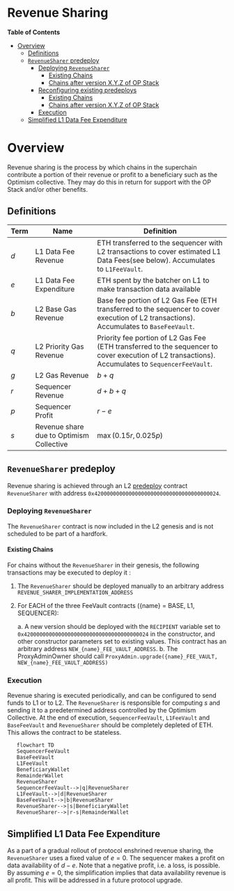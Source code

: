 # Revenue Sharing
<!-- START doctoc generated TOC please keep comment here to allow auto update -->
<!-- DON'T EDIT THIS SECTION, INSTEAD RE-RUN doctoc TO UPDATE -->
**Table of Contents**

- [Overview](#overview)
  - [Definitions](#definitions)
  - [`RevenueSharer` predeploy](#revenuesharer-predeploy)
    - [Deploying `RevenueSharer`](#deploying-revenuesharer)
      - [Existing Chains](#existing-chains)
      - [Chains after version X.Y.Z of OP Stack](#chains-after-version-xyz-of-op-stack)
    - [Reconfiguring existing predeploys](#reconfiguring-existing-predeploys)
      - [Existing Chains](#existing-chains-1)
      - [Chains after version X.Y.Z of OP Stack](#chains-after-version-xyz-of-op-stack-1)
    - [Execution](#execution)
  - [Simplified L1 Data Fee Expenditure](#simplified-l1-data-fee-expenditure)

<!-- END doctoc generated TOC please keep comment here to allow auto update -->

# Overview

Revenue sharing is the process by which chains in the superchain contribute a portion of their revenue or profit to a beneficiary such as the Optimism collective. They may do this in return for support with the OP Stack and/or other benefits. 


## Definitions
| Term   | Name         | Definition  |
| -------|--------------| ----------- |
| $d$ | L1 Data Fee Revenue    | ETH transferred to the sequencer with L2 transactions to cover estimated L1 Data Fees(see below). Accumulates to `L1FeeVault`.
| $e$ | L1 Data Fee Expenditure| ETH spent by the batcher on L1 to make transaction data available
| $b$ | L2 Base Gas Revenue         | Base fee portion of L2 Gas Fee (ETH transferred to the sequencer to cover execution of L2 transactions). Accumulates to `BaseFeeVault`.
| $q$ | L2 Priority Gas Revenue         | Priority fee portion of L2 Gas Fee (ETH transferred to the sequencer to cover execution of L2 transactions). Accumulates to `SequencerFeeVault`.
| $g$ | L2 Gas Revenue         | $b + q$
| $r$ | Sequencer Revenue      | $d + b + q$
| $p$ | Sequencer Profit       | $r - e$
| $s$ | Revenue share due to Optimism Collective | $\max(0.15r,0.025p)$

## `RevenueSharer` predeploy
Revenue sharing is achieved through an L2 [predeploy](./predeploys.md) contract `RevenueSharer` with address `0x4200000000000000000000000000000000000024`.

### Deploying `RevenueSharer`

The `RevenueSharer` contract is now included in the L2 genesis and is not scheduled to be part of a hardfork.

#### Existing Chains
For chains without the `RevenueSharer` in their genesis, the following transactions may be executed to deploy it
: 
1. The `RevenueSharer` should be deployed manually to an arbitrary address `REVENUE_SHARER_IMPLEMENTATION_ADDRESS`
2. For EACH of the three FeeVault contracts ({name} = BASE, L1, SEQUENCER):

    a. A new version should be deployed with the `RECIPIENT` variable set to `0x4200000000000000000000000000000000000024` in the constructor, and other constructor parameters set to existing values. This contract has an arbitrary address `NEW_{name}_FEE_VAULT_ADDRESS`.
    b. The ProxyAdminOwner should call `ProxyAdmin.upgrade({name}_FEE_VAULT, NEW_{name}_FEE_VAULT_ADDRESS)`

### Execution
Revenue sharing is executed periodically, and can be configured to send funds to L1 or to L2.
The `RevenueSharer` is responsible for computing $s$ and sending it to a predetermined address controlled by the Optimism Collective. At the end of execution, `SequencerFeeVault`, `L1FeeVault` and `BaseFeeVault` and `RevenueSharer` should be completely depleted of ETH. This allows the contract to be stateless.

```mermaid
   flowchart TD
   SequencerFeeVault
   BaseFeeVault
   L1FeeVault
   BeneficiaryWallet
   RemainderWallet
   RevenueSharer
   SequencerFeeVault-->|q|RevenueSharer
   L1FeeVault-->|d|RevenueSharer
   BaseFeeVault-->|b|RevenueSharer
   RevenueSharer-->|s|BeneficiaryWallet
   RevenueSharer-->|r-s|RemainderWallet
```
## Simplified L1 Data Fee Expenditure
As a part of a gradual rollout of protocol enshrined revenue sharing, the `RevenueSharer` uses a fixed value of $e=0$. The sequencer makes a profit on data availability of $d-e$. Note that a negative profit, i.e. a loss, is possible.  By assuming $e=0$, the simplification implies that data availability revenue is all profit. This will be addressed in a future protocol upgrade. 

